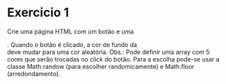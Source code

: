 # Exercicio 1
Crie uma página HTML com um botão e uma <div>. Quando o botão é clicado, a cor de fundo da <div> deve mudar para uma cor aleatória.
Obs.: Pode definir uma array com 5 cores que serão trocadas no click do botão. Para a escolha pode-se usar a classe Math.randow (para escolher randomicamente) e Math.floor (arredondamento).
